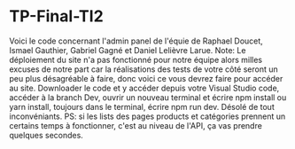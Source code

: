 # TP-Final-TI2
Voici le code concernant l'admin panel de l'équie de Raphael Doucet, Ismael Gauthier, Gabriel Gagné et Daniel Lelièvre Larue.
Note: Le déploiement du site n'a pas fonctionné pour notre équipe alors milles excuses de notre part car la réalisations des tests de votre côté seront un peu plus désagréable à faire, donc voici ce vous devrez faire pour accéder au site.
Downloader le code et y accéder depuis votre Visual Studio code,
accéder à la branch Dev,
ouvrir un nouveau terminal et écrire npm install ou yarn install, 
toujours dans le terminal, écrire npm run dev.
Désolé de tout inconvéniants.
PS: si les lists des pages products et catégories prennent un certains temps à fonctionner, c'est au niveau de l'API, ça vas prendre quelques secondes.
